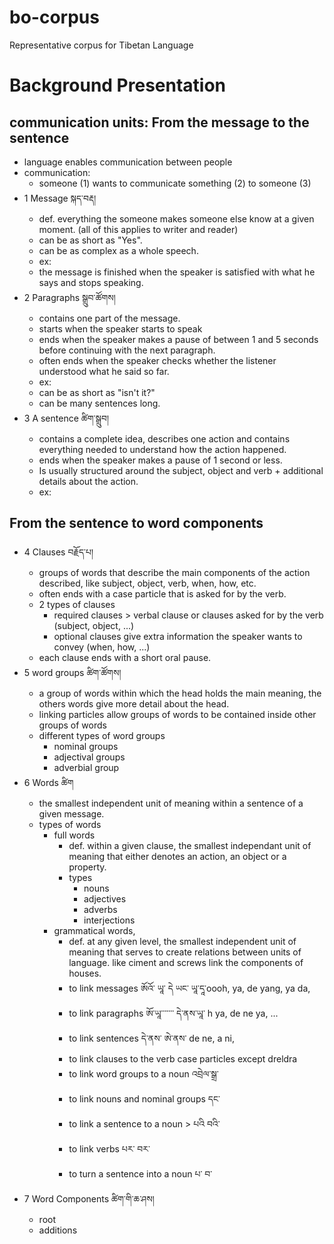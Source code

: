 # bo-corpus
Representative corpus for Tibetan Language

# Background Presentation
## communication units: From the message to the sentence
- language enables communication between people
- communication:
  - someone (1) wants to communicate something (2) to someone (3)
- 1 Message སྐད་བརྡ།
  - def. everything the someone makes someone else know at a given moment. (all of this applies to writer and reader)
  - can be as short as "Yes".
  - can be as complex as a whole speech.
  - ex:
  - the message is finished when the speaker is satisfied with what he says and stops speaking.
- 2 Paragraphs སྒྲུབ་ཚོགས།
  - contains one part of the message. 
  - starts when the speaker starts to speak
  - ends when the speaker makes a pause of between 1 and 5 seconds before continuing with the next paragraph.
  - often ends when the speaker checks whether the listener understood what he said so far.
  - ex:
  - can be as short as "isn't it?"
  - can be many sentences long.
- 3 A sentence ཚིག་སྒྲུབ།
  - contains a complete idea, describes one action and contains everything needed to understand how the action happened.
  - ends when the speaker makes a pause of 1 second or less.
  - Is usually structured around the subject, object and verb + additional details about the action.
  - ex: 

## From the sentence to word components
- 4 Clauses བརྗོད་པ།
  - groups of words that describe the main components of the action described, like subject, object, verb, when, how, etc.
  - often ends with a case particle that is asked for by the verb. 
  - 2 types of clauses
    - required clauses > verbal clause or clauses asked for by the verb (subject, object, ...)
    - optional clauses give extra information the speaker wants to convey (when, how, ...)
  - each clause ends with a short oral pause.
- 5 word groups ཚིག་ཚོགས།
  - a group of words within which the head holds the main meaning, the others words give more detail about the head.
  - linking particles allow groups of words to be contained inside other groups of words
  - different types of word groups
    - nominal groups
    - adjectival groups
    - adverbial group
- 6 Words ཚིག
  - the smallest independent unit of meaning within a sentence of a given message.
  - types of words
    - full words
      - def. within a given clause, the smallest independant unit of meaning that either denotes an action, an object or a property.
      - types
        - nouns
        - adjectives
        - adverbs
        - interjections
    - grammatical words,
      - def. at any given level, the smallest independent unit of meaning that serves to create relations between units of language. like ciment and screws link the components of houses.
      - to link messages ཨོའོ་ ཡཱ་ དེ ཡང་ ཡཱ་དཱ་oooh, ya, de yang, ya da,
      - to link paragraphs ཨོ་ཡཱ་་་་་་་  དེ་ནས་ཡཱ་ h ya, de ne ya, ...
      - to link sentences དེ་ནས་ ཨེ་ནས་  de ne, a ni,
      - to link clauses to the verb case particles except dreldra
      - to link word groups to a noun འབྲེལ་སྒྲ་
      - to link nouns and nominal groups དང་
      - to link a sentence to a noun > པའི བའི་
      - to link verbs པར་ བར་
      - to turn a sentence into a noun པ་ བ་ 
- 7 Word Components ཚིག་གི་ཆ་ཤས།
  - root
  - additions
